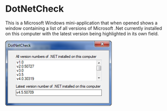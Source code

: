 # DotNetCheck

This is a Microsoft Windows mini-application that when opened shows a window containing a list of all versions of 
Microsoft .Net currently installed on this computer with the latest version being highlighted in its
own field.

![Image1](Images/image1.png)
